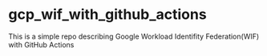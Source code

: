 # gcp_wif_with_github_actions
This is a simple repo describing Google Workload Identifity Federation(WIF) with GitHub Actions
